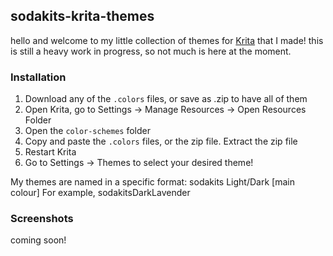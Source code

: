 ## sodakits-krita-themes

hello and welcome to my little collection of themes for [Krita](https://krita.org/en/) that I made!
this is still a heavy work in progress, so not much is here at the moment.

### Installation
1. Download any of the `.colors` files, or save as .zip to have all of them
2. Open Krita, go to Settings -> Manage Resources -> Open Resources Folder
3. Open the `color-schemes` folder
4. Copy and paste the `.colors` files, or the zip file. Extract the zip file
5. Restart Krita
6. Go to Settings -> Themes to select your desired theme!
   
My themes are named in a specific format: sodakits Light/Dark [main colour]
For example, sodakitsDarkLavender

### Screenshots
coming soon!
